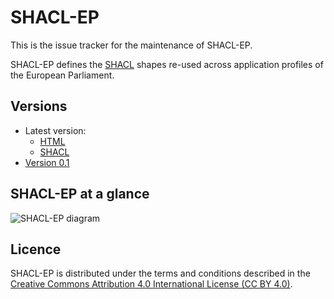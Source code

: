 # SHACL-EP

This is the issue tracker for the maintenance of SHACL-EP.

SHACL-EP defines the [SHACL](https://www.w3.org/TR/shacl/) shapes re-used across application profiles of the European Parliament.

## Versions

- Latest version:
  - [HTML](./index.html)
  - [SHACL](./shacl-ep.shacl.ttl)
- [Version 0.1](./0.1/)

## SHACL-EP at a glance

![SHACL-EP diagram](shacl-ep.svg)

## Licence

SHACL-EP is distributed under the terms and conditions described in the [Creative Commons Attribution 4.0 International License (CC BY 4.0)](https://creativecommons.org/licenses/by/4.0/).
